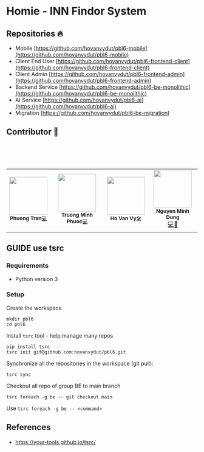 
# Homie - INN Findor System
## Repositories 🔥
* Mobile [https://github.com/hovanvydut/pbl6-mobile](https://github.com/hovanvydut/pbl6-mobile)
* Client End User [https://github.com/hovanvydut/pbl6-frontend-client](https://github.com/hovanvydut/pbl6-frontend-client)
* Client Admin [https://github.com/hovanvydut/pbl6-frontend-admin](https://github.com/hovanvydut/pbl6-frontend-admin)
* Backend Service [https://github.com/hovanvydut/pbl6-be-monolithic](https://github.com/hovanvydut/pbl6-be-monolithic)
* AI Service [https://github.com/hovanvydut/pbl6-ai](https://github.com/hovanvydut/pbl6-ai)
* Migration [https://github.com/hovanvydut/pbl6-be-migration)


## Contributor 🌟
<table>
  <tr>
    <td align="center"><img src="https://avatars.githubusercontent.com/u/61351523?v=4" width="100px;" alt=""/><br /><sub><b>Phuong Tran</b><a href="https://github.com/hovanvydut/pbl6-frontend-client/commits?author=pphuongdut" title="Frontend Dev">💻</a> </sub></td><br />
    <td align="center"><img src="https://avatars.githubusercontent.com/u/65323507?v=4" width="100px;" alt=""/><br /><sub><b>Truong Minh Phuoc</b><a href="https://github.com/hovanvydut/pbl6-frontend-client/commits?author=phuocleoceo" title="Frontend Dev">💻</a> </sub></td><br />
    <td align="center"><img src="https://avatars.githubusercontent.com/u/54426113?v=4" width="100px;" alt=""/><br /><sub><b>Ho Van Vy</b><a href="https://github.com/hovanvydut/pbl6-frontend-client/commits?author=hovanvydut" title="Devops">🛠</a></sub></td><br />
    <td align="center"><img src="https://avatars.githubusercontent.com/u/63831488?v=4" width="100px;" alt=""/><br /><sub><b>Nguyen Minh Dung</b></sub></a><br /><a href="https://github.com/hovanvydut/pbl6-mobile/commits?author=dungngminh" title="Mobile Dev">💻📱</a>
</tr>
</table>

## GUIDE use tsrc

### Requirements
- Python version 3

### Setup

Create the workspace
```
mkdir pbl6
cd pbl6
```

Install `tsrc` tool - help manage many repos
```
pip install tsrc
tsrc init git@github.com:hovanvydut/pbl6.git
```

Synchronize all the repositories in the workspace (git pull):
```
tsrc sync
```

Checkout all repo of group BE to main branch
```
tsrc foreach -g be -- git checkout main
```

Use `tsrc foreach -g be -- <command>`

## References

* https://your-tools.github.io/tsrc/
